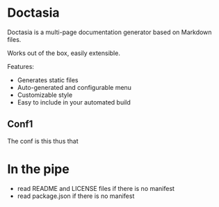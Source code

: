 
# Doctasia

Doctasia is a multi-page documentation generator based on Markdown files.

Works out of the box, easily extensible.

Features:
- Generates static files
- Auto-generated and configurable menu
- Customizable style
- Easy to include in your automated build

## Conf1

The conf is this thus that


# In the pipe
- read README and LICENSE files if there is no manifest
- read package.json if there is no manifest
